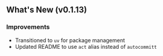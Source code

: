 ## What's New (v0.1.13)

### Improvements
- Transitioned to `uv` for package management
- Updated README to use `act` alias instead of `autocommitt`
